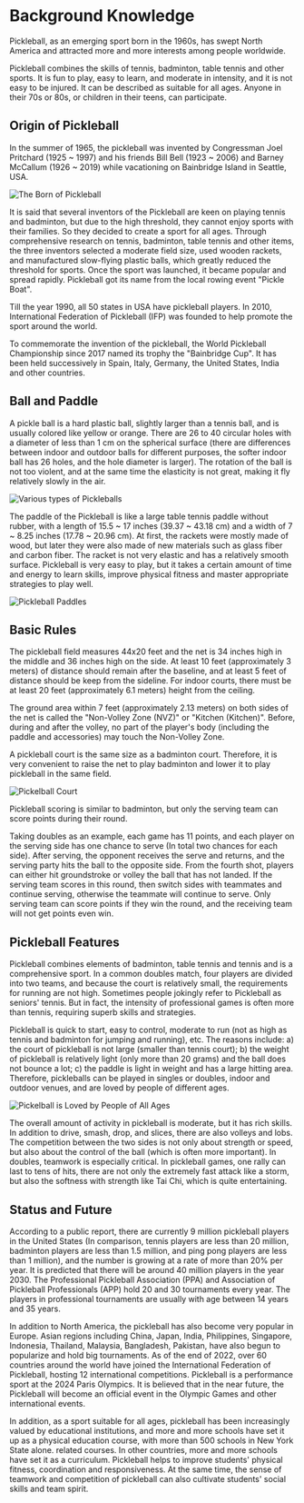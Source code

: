 # Background Knowledge

Pickleball, as an emerging sport born in the 1960s, has swept North America and attracted more and more interests among people worldwide.

Pickleball combines the skills of tennis, badminton, table tennis and other sports. It is fun to play, easy to learn, and moderate in intensity, and it is not easy to be injured. It can be described as suitable for all ages. Anyone in their 70s or 80s, or children in their teens, can participate.

## Origin of Pickleball

In the summer of 1965, the pickleball was invented by Congressman Joel Pritchard (1925 ~ 1997) and his friends Bill Bell (1923 ~ 2006) and Barney McCallum (1926 ~ 2019) while vacationing on Bainbridge Island in Seattle, USA.

![The Born of Pickleball](_images/pickleball-born.png)

It is said that several inventors of the Pickleball are keen on playing tennis and badminton, but due to the high threshold, they cannot enjoy sports with their families. So they decided to create a sport for all ages. Through comprehensive research on tennis, badminton, table tennis and other items, the three inventors selected a moderate field size, used wooden rackets, and manufactured slow-flying plastic balls, which greatly reduced the threshold for sports. Once the sport was launched, it became popular and spread rapidly. Pickleball got its name from the local rowing event "Pickle Boat".

Till the year 1990, all 50 states in USA have pickleball players. In 2010, International Federation of Pickleball (IFP) was founded to help promote the sport around the world.
 
To commemorate the invention of the pickleball, the World Pickleball Championship since 2017 named its trophy the "Bainbridge Cup". It has been held successively in Spain, Italy, Germany, the United States, India and other countries.

## Ball and Paddle

A pickle ball is a hard plastic ball, slightly larger than a tennis ball, and is usually colored like yellow or orange. There are 26 to 40 circular holes with a diameter of less than 1 cm on the spherical surface (there are differences between indoor and outdoor balls for different purposes, the softer indoor ball has 26 holes, and the hole diameter is larger). The rotation of the ball is not too violent, and at the same time the elasticity is not great, making it fly relatively slowly in the air.

![Various types of Pickleballs](_images/various-type-balls.png)

The paddle of the Pickleball is like a large table tennis paddle without rubber, with a length of 15.5 ~ 17 inches (39.37 ~ 43.18 cm) and a width of 7 ~ 8.25 inches (17.78 ~ 20.96 cm). At first, the rackets were mostly made of wood, but later they were also made of new materials such as glass fiber and carbon fiber. The racket is not very elastic and has a relatively smooth surface. Pickleball is very easy to play, but it takes a certain amount of time and energy to learn skills, improve physical fitness and master appropriate strategies to play well.

![Pickleball Paddles](_images/pickleball-paddles.png)

## Basic Rules

The pickleball field measures 44x20 feet and the net is 34 inches high in the middle and 36 inches high on the side. At least 10 feet (approximately 3 meters) of distance should remain after the baseline, and at least 5 feet of distance should be keep from the sideline. For indoor courts, there must be at least 20 feet (approximately 6.1 meters) height from the ceiling.

The ground area within 7 feet (approximately 2.13 meters) on both sides of the net is called the "Non-Volley Zone (NVZ)" or "Kitchen (Kitchen)". Before, during and after the volley, no part of the player's body (including the paddle and accessories) may touch the Non-Volley Zone.

A pickleball court is the same size as a badminton court. Therefore, it is very convenient to raise the net to play badminton and lower it to play pickleball in the same field.

![Pickelball Court](_images/pickleball-court.png)

Pickleball scoring is similar to badminton, but only the serving team can score points during their round.

Taking doubles as an example, each game has 11 points, and each player on the serving side has one chance to serve (In total two chances for each side). After serving, the opponent receives the serve and returns, and the serving party hits the ball to the opposite side. From the fourth shot,  players can either hit groundstroke or volley the ball that has not landed. If the serving team scores in this round, then switch sides with teammates and continue serving, otherwise the teammate will continue to serve. Only serving team can score points if they win the round, and the receiving team will not get points even win.

## Pickleball Features

Pickleball combines elements of badminton, table tennis and tennis and is a comprehensive sport. In a common doubles match, four players are divided into two teams, and because the court is relatively small, the requirements for running are not high. Sometimes people jokingly refer to Pickleball as seniors' tennis. But in fact, the intensity of professional games is often more than tennis, requiring superb skills and strategies.

Pickleball is quick to start, easy to control, moderate to run (not as high as tennis and badminton for jumping and running), etc. The reasons include: a) the court of pickleball is not large (smaller than tennis court); b) the weight of pickleball is relatively light (only more than 20 grams) and the ball does not bounce a lot; c) the paddle is light in weight and has a large hitting area. Therefore, pickleballs can be played in singles or doubles, indoor and outdoor venues, and are loved by people of different ages.

![Pickelball is Loved by People of All Ages](_images/sport-lifecycle.png)

The overall amount of activity in pickleball is moderate, but it has rich skills. In addition to drive, smash, drop, and slices, there are also volleys and lobs. The competition between the two sides is not only about strength or speed, but also about the control of the ball (which is often more important). In doubles, teamwork is especially critical. In pickleball games, one rally can last to tens of hits, there are not only the extremely fast attack like a storm, but also the softness with strength like Tai Chi, which is quite entertaining.

## Status and Future

According to a public report, there are currently 9 million pickleball players in the United States (In comparison, tennis players are less than 20 million, badminton players are less than 1.5 million, and ping pong players are less than 1 million), and the number is growing at a rate of more than 20% per year. It is predicted that there will be around 40 million players in the year 2030. The Professional Pickleball Association (PPA) and Association of Pickleball Professionals (APP) hold 20 and 30 tournaments every year. The players in professional tournaments are usually with age between 14 years and 35 years.

In addition to North America, the pickleball has also become very popular in Europe. Asian regions including China, Japan, India, Philippines, Singapore, Indonesia, Thailand, Malaysia, Bangladesh, Pakistan, have also begun to popularize and hold big tournaments. As of the end of 2022, over 60 countries around the world have joined the International Federation of Pickleball, hosting 12 international competitions. Pickleball is a performance sport at the 2024 Paris Olympics. It is believed that in the near future, the Pickleball will become an official event in the Olympic Games and other international events.

In addition, as a sport suitable for all ages, pickleball has been increasingly valued by educational institutions, and more and more schools have set it up as a physical education course, with more than 500 schools in New York State alone. related courses. In other countries, more and more schools have set it as a curriculum. Pickleball helps to improve students' physical fitness, coordination and responsiveness. At the same time, the sense of teamwork and competition of pickleball can also cultivate students' social skills and team spirit.